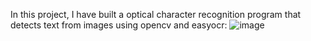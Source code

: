 In this project, I have built a optical character recognition program
that detects text from images using opencv and easyocr:
![image](https://github.com/Maryambadarni/Text_Detector_From_Images_easyocr_opencv/assets/92412557/158fd8bf-4fe0-4b4f-84b9-7e1d38ea11ca)

